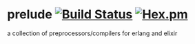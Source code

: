 # prelude [![Build Status](https://travis-ci.org/camshaft/prelude.png?branch=master)](https://travis-ci.org/camshaft/prelude) [![Hex.pm](https://img.shields.io/hexpm/v/prelude.svg)](https://hex.pm/packages/prelude)

a collection of preprocessors/compilers for erlang and elixir
